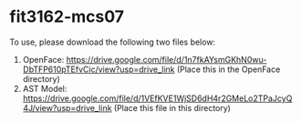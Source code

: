 # fit3162-mcs07
To use, please download the following two files below:  
1. OpenFace: https://drive.google.com/file/d/1n7fkAYsmGKhN0wu-DbTFP610pTEfvCic/view?usp=drive_link (Place this in the OpenFace directory)  
2. AST Model: https://drive.google.com/file/d/1VEfKVE1WjSD6dH4r2GMeLo2TPaJcyQ4J/view?usp=drive_link  (Place this file in this directory)  
